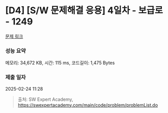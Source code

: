 # [D4] [S/W 문제해결 응용] 4일차 - 보급로 - 1249 

[문제 링크](https://swexpertacademy.com/main/code/problem/problemDetail.do?contestProbId=AV15QRX6APsCFAYD) 

### 성능 요약

메모리: 34,672 KB, 시간: 115 ms, 코드길이: 1,475 Bytes

### 제출 일자

2025-02-24 11:28



> 출처: SW Expert Academy, https://swexpertacademy.com/main/code/problem/problemList.do